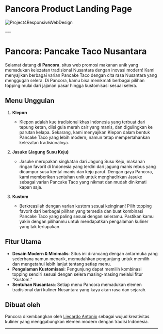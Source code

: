 <h1>Pancora Product Landing Page</h1>

![Project4ResponsiveWebDesign](https://github.com/user-attachments/assets/539bafe2-992c-4829-b27a-e5e64f45c019)



<p>
---

# Pancora: Pancake Taco Nusantara

Selamat datang di **Pancora**, situs web promosi makanan unik yang memadukan kelezatan tradisional Nusantara dengan inovasi modern! Kami menyajikan berbagai varian Pancake Taco dengan cita rasa Nusantara yang menggugah selera. Di Pancora, kamu bisa menikmati berbagai pilihan topping mulai dari jajanan pasar hingga kustomisasi sesuai selera.

## Menu Unggulan

1. **Klepon**
   - Klepon adalah kue tradisional khas Indonesia yang terbuat dari tepung ketan, diisi gula merah cair yang manis, dan digulingkan ke parutan kelapa. Sekarang, kami menyajikan Klepon dalam bentuk Pancake Taco yang lebih modern, namun tetap mempertahankan kelezatan tradisionalnya.

2. **Jasuke (Jagung Susu Keju)**
   - Jasuke merupakan singkatan dari Jagung Susu Keju, makanan ringan favorit di Indonesia yang terdiri dari jagung manis rebus yang dicampur susu kental manis dan keju parut. Dengan gaya Pancora, kami memberikan sentuhan unik untuk menghadirkan Jasuke sebagai varian Pancake Taco yang nikmat dan mudah dinikmati kapan saja.

3. **Kustom**
   - Berkreasilah dengan varian kustom sesuai keinginan! Pilih topping favorit dari berbagai pilihan yang tersedia dan buat kombinasi Pancake Taco yang paling sesuai dengan seleramu. Pastikan kamu yakin dengan pilihanmu untuk mendapatkan pengalaman kuliner yang tak terlupakan.

## Fitur Utama

- **Desain Modern & Minimalis**: Situs ini dirancang dengan antarmuka yang sederhana namun menarik, memudahkan pengunjung untuk memilih dan mengetahui lebih lanjut tentang setiap menu.
- **Pengalaman Kustomisasi**: Pengunjung dapat memilih kombinasi topping sendiri sesuai dengan selera masing-masing melalui fitur "Kustom."
- **Sentuhan Nusantara**: Setiap menu Pancora memadukan elemen tradisional dari kuliner Nusantara yang kaya akan rasa dan sejarah.

## Dibuat oleh

Pancora dikembangkan oleh <a target="_blank" href="https://linktr.ee/Liecardo_Antonio">Liecardo Antonio</a> sebagai wujud kreativitas kuliner yang menggabungkan elemen modern dengan tradisi Indonesia.

---
</p>
